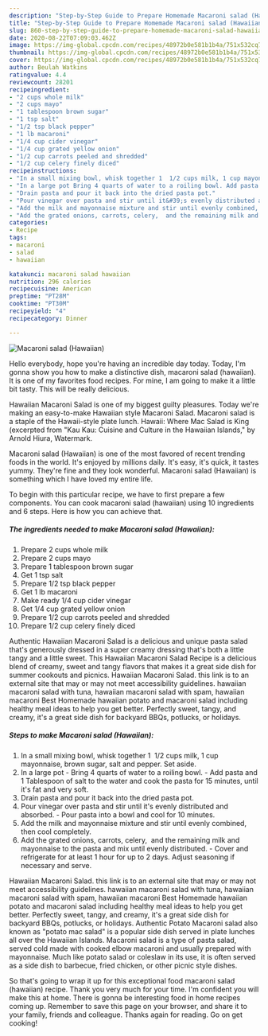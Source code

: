 ```yaml
---
description: "Step-by-Step Guide to Prepare Homemade Macaroni salad (Hawaiian)"
title: "Step-by-Step Guide to Prepare Homemade Macaroni salad (Hawaiian)"
slug: 860-step-by-step-guide-to-prepare-homemade-macaroni-salad-hawaiian
date: 2020-08-22T07:09:03.462Z
image: https://img-global.cpcdn.com/recipes/48972b0e581b1b4a/751x532cq70/macaroni-salad-hawaiian-recipe-main-photo.jpg
thumbnail: https://img-global.cpcdn.com/recipes/48972b0e581b1b4a/751x532cq70/macaroni-salad-hawaiian-recipe-main-photo.jpg
cover: https://img-global.cpcdn.com/recipes/48972b0e581b1b4a/751x532cq70/macaroni-salad-hawaiian-recipe-main-photo.jpg
author: Beulah Watkins
ratingvalue: 4.4
reviewcount: 28201
recipeingredient:
- "2 cups whole milk"
- "2 cups mayo"
- "1 tablespoon brown sugar"
- "1 tsp salt"
- "1/2 tsp black pepper"
- "1 lb macaroni"
- "1/4 cup cider vinegar"
- "1/4 cup grated yellow onion"
- "1/2 cup carrots peeled and shredded"
- "1/2 cup celery finely diced"
recipeinstructions:
- "In a small mixing bowl, whisk together 1  1/2 cups milk, 1 cup mayonnaise, brown sugar, salt and pepper. Set aside."
- "In a large pot Bring 4 quarts of water to a roiling bowl. Add pasta and 1 Tablespoon of salt to the water and cook the pasta for 15 minutes, until it&#39;s fat and very soft."
- "Drain pasta and pour it back into the dried pasta pot."
- "Pour vinegar over pasta and stir until it&#39;s evenly distributed and absorbed. Pour pasta into a bowl and cool for 10 minutes."
- "Add the milk and mayonnaise mixture and stir until evenly combined, then cool completely."
- "Add the grated onions, carrots, celery,  and the remaining milk and mayonnaise to the pasta and mix until evenly distributed. Cover and refrigerate for at least 1 hour for up to 2 days. Adjust seasoning if necessary and serve."
categories:
- Recipe
tags:
- macaroni
- salad
- hawaiian

katakunci: macaroni salad hawaiian 
nutrition: 296 calories
recipecuisine: American
preptime: "PT28M"
cooktime: "PT30M"
recipeyield: "4"
recipecategory: Dinner

---
```



![Macaroni salad (Hawaiian)](https://img-global.cpcdn.com/recipes/48972b0e581b1b4a/751x532cq70/macaroni-salad-hawaiian-recipe-main-photo.jpg)

Hello everybody, hope you're having an incredible day today. Today, I'm gonna show you how to make a distinctive dish, macaroni salad (hawaiian). It is one of my favorites food recipes. For mine, I am going to make it a little bit tasty. This will be really delicious.

Hawaiian Macaroni Salad is one of my biggest guilty pleasures. Today we&#39;re making an easy-to-make Hawaiian style Macaroni Salad. Macaroni salad is a staple of the Hawaii-style plate lunch. Hawaii: Where Mac Salad is King (excerpted from &#34;Kau Kau: Cuisine and Culture in the Hawaiian Islands,&#34; by Arnold Hiura, Watermark.

Macaroni salad (Hawaiian) is one of the most favored of recent trending foods in the world. It's enjoyed by millions daily. It's easy, it's quick, it tastes yummy. They're fine and they look wonderful. Macaroni salad (Hawaiian) is something which I have loved my entire life.


To begin with this particular recipe, we have to first prepare a few components. You can cook macaroni salad (hawaiian) using 10 ingredients and 6 steps. Here is how you can achieve that.

<!--inarticleads1-->

##### The ingredients needed to make Macaroni salad (Hawaiian):

1. Prepare 2 cups whole milk
1. Prepare 2 cups mayo
1. Prepare 1 tablespoon brown sugar
1. Get 1 tsp salt
1. Prepare 1/2 tsp black pepper
1. Get 1 lb macaroni
1. Make ready 1/4 cup cider vinegar
1. Get 1/4 cup grated yellow onion
1. Prepare 1/2 cup carrots peeled and shredded
1. Prepare 1/2 cup celery finely diced


Authentic Hawaiian Macaroni Salad is a delicious and unique pasta salad that&#39;s generously dressed in a super creamy dressing that&#39;s both a little tangy and a little sweet. This Hawaiian Macaroni Salad Recipe is a delicious blend of creamy, sweet and tangy flavors that makes it a great side dish for summer cookouts and picnics. Hawaiian Macaroni Salad. this link is to an external site that may or may not meet accessibility guidelines. hawaiian macaroni salad with tuna, hawaiian macaroni salad with spam, hawaiian macaroni Best Homemade hawaiian potato and macaroni salad including healthy meal ideas to help you get better. Perfectly sweet, tangy, and creamy, it&#39;s a great side dish for backyard BBQs, potlucks, or holidays. 

<!--inarticleads2-->

##### Steps to make Macaroni salad (Hawaiian):

1. In a small mixing bowl, whisk together 1  1/2 cups milk, 1 cup mayonnaise, brown sugar, salt and pepper. Set aside.
1. In a large pot - Bring 4 quarts of water to a roiling bowl. - Add pasta and 1 Tablespoon of salt to the water and cook the pasta for 15 minutes, until it&#39;s fat and very soft.
1. Drain pasta and pour it back into the dried pasta pot.
1. Pour vinegar over pasta and stir until it&#39;s evenly distributed and absorbed. - Pour pasta into a bowl and cool for 10 minutes.
1. Add the milk and mayonnaise mixture and stir until evenly combined, then cool completely.
1. Add the grated onions, carrots, celery,  and the remaining milk and mayonnaise to the pasta and mix until evenly distributed. - Cover and refrigerate for at least 1 hour for up to 2 days. Adjust seasoning if necessary and serve.


Hawaiian Macaroni Salad. this link is to an external site that may or may not meet accessibility guidelines. hawaiian macaroni salad with tuna, hawaiian macaroni salad with spam, hawaiian macaroni Best Homemade hawaiian potato and macaroni salad including healthy meal ideas to help you get better. Perfectly sweet, tangy, and creamy, it&#39;s a great side dish for backyard BBQs, potlucks, or holidays. Authentic Potato Macaroni salad also known as &#34;potato mac salad&#34; is a popular side dish served in plate lunches all over the Hawaiian Islands. Macaroni salad is a type of pasta salad, served cold made with cooked elbow macaroni and usually prepared with mayonnaise. Much like potato salad or coleslaw in its use, it is often served as a side dish to barbecue, fried chicken, or other picnic style dishes. 

So that's going to wrap it up for this exceptional food macaroni salad (hawaiian) recipe. Thank you very much for your time. I'm confident you will make this at home. There is gonna be interesting food in home recipes coming up. Remember to save this page on your browser, and share it to your family, friends and colleague. Thanks again for reading. Go on get cooking!
